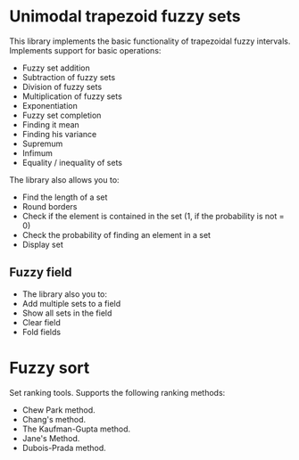 # Unimodal trapezoid fuzzy sets

This library implements the basic functionality of trapezoidal fuzzy intervals.
Implements support for basic operations:
- Fuzzy set addition
- Subtraction of fuzzy sets
- Division of fuzzy sets
- Multiplication of fuzzy sets
- Exponentiation
- Fuzzy set completion
- Finding it mean
- Finding his variance
- Supremum
- Infimum
- Equality / inequality of sets

The library also allows you to:
- Find the length of a set
- Round borders
- Check if the element is contained in the set (1, if the probability is not = 0)
- Check the probability of finding an element in a set
- Display set

## Fuzzy field
- The library also you to:
- Add multiple sets to a field
- Show all sets in the field
- Clear field
- Fold fields

# Fuzzy sort
Set ranking tools.
Supports the following ranking methods:
- Chew Park method.
- Chang's method.
- The Kaufman-Gupta method.
- Jane's Method.
- Dubois-Prada method.
